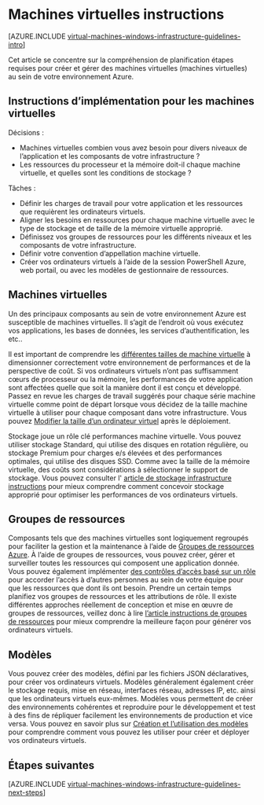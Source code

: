 <properties
    pageTitle="Machines virtuelles instructions Windows | Microsoft Azure"
    description="En savoir plus sur les instructions de conception et implémentation clées pour le déploiement des machines virtuelles windows dans Azure"
    documentationCenter=""
    services="virtual-machines-windows"
    authors="iainfoulds"
    manager="timlt"
    editor=""
    tags="azure-resource-manager"/>

<tags
    ms.service="virtual-machines-windows"
    ms.workload="infrastructure-services"
    ms.tgt_pltfrm="vm-windows"
    ms.devlang="na"
    ms.topic="article"
    ms.date="09/08/2016"
    ms.author="iainfou"/>

# <a name="virtual-machines-guidelines"></a>Machines virtuelles instructions

[AZURE.INCLUDE [virtual-machines-windows-infrastructure-guidelines-intro](../../includes/virtual-machines-windows-infrastructure-guidelines-intro.md)] 

Cet article se concentre sur la compréhension de planification étapes requises pour créer et gérer des machines virtuelles (machines virtuelles) au sein de votre environnement Azure.

## <a name="implementation-guidelines-for-vms"></a>Instructions d’implémentation pour les machines virtuelles
Décisions :

- Machines virtuelles combien vous avez besoin pour divers niveaux de l’application et les composants de votre infrastructure ?
- Les ressources du processeur et la mémoire doit-il chaque machine virtuelle, et quelles sont les conditions de stockage ?

Tâches :

- Définir les charges de travail pour votre application et les ressources que requièrent les ordinateurs virtuels.
- Aligner les besoins en ressources pour chaque machine virtuelle avec le type de stockage et de taille de la mémoire virtuelle approprié.
- Définissez vos groupes de ressources pour les différents niveaux et les composants de votre infrastructure.
- Définir votre convention d’appellation machine virtuelle.
- Créer vos ordinateurs virtuels à l’aide de la session PowerShell Azure, web portail, ou avec les modèles de gestionnaire de ressources.

## <a name="virtual-machines"></a>Machines virtuelles

Un des principaux composants au sein de votre environnement Azure est susceptible de machines virtuelles. Il s’agit de l’endroit où vous exécutez vos applications, les bases de données, les services d’authentification, les etc..

Il est important de comprendre les [différentes tailles de machine virtuelle](virtual-machines-windows-sizes.md) à dimensionner correctement votre environnement de performances et de la perspective de coût. Si vos ordinateurs virtuels n’ont pas suffisamment cœurs de processeur ou la mémoire, les performances de votre application sont affectées quelle que soit la manière dont il est conçu et développé. Passez en revue les charges de travail suggérés pour chaque série machine virtuelle comme point de départ lorsque vous décidez de la taille machine virtuelle à utiliser pour chaque composant dans votre infrastructure. Vous pouvez [Modifier la taille d’un ordinateur virtuel](https://azure.microsoft.com/blog/resize-virtual-machines/) après le déploiement.

Stockage joue un rôle clé performances machine virtuelle. Vous pouvez utiliser stockage Standard, qui utilise des disques en rotation régulière, ou stockage Premium pour charges e/s élevées et des performances optimales, qui utilise des disques SSD. Comme avec la taille de la mémoire virtuelle, des coûts sont considérations à sélectionner le support de stockage. Vous pouvez consulter l' [article de stockage infrastructure instructions](virtual-machines-windows-infrastructure-storage-solutions-guidelines.md) pour mieux comprendre comment concevoir stockage approprié pour optimiser les performances de vos ordinateurs virtuels.


## <a name="resource-groups"></a>Groupes de ressources
Composants tels que des machines virtuelles sont logiquement regroupés pour faciliter la gestion et la maintenance à l’aide de [Groupes de ressources Azure](../azure-resource-manager/resource-group-overview.md). À l’aide de groupes de ressources, vous pouvez créer, gérer et surveiller toutes les ressources qui composent une application donnée. Vous pouvez également implémenter [des contrôles d’accès basé sur un rôle](../active-directory/role-based-access-control-what-is.md) pour accorder l’accès à d’autres personnes au sein de votre équipe pour que les ressources que dont ils ont besoin. Prendre un certain temps planifiez vos groupes de ressources et les attributions de rôle. Il existe différentes approches réellement de conception et mise en œuvre de groupes de ressources, veillez donc à lire [l’article instructions de groupes de ressources](virtual-machines-windows-infrastructure-resource-groups-guidelines.md) pour mieux comprendre la meilleure façon pour générer vos ordinateurs virtuels.


## <a name="templates"></a>Modèles 
Vous pouvez créer des modèles, défini par les fichiers JSON déclaratives, pour créer vos ordinateurs virtuels. Modèles généralement également créer le stockage requis, mise en réseau, interfaces réseau, adresses IP, etc. ainsi que les ordinateurs virtuels eux-mêmes. Modèles vous permettent de créer des environnements cohérentes et reproduire pour le développement et test à des fins de répliquer facilement les environnements de production et vice versa. Vous pouvez en savoir plus sur [Création et l’utilisation des modèles](../azure-resource-manager/resource-group-overview.md#template-deployment) pour comprendre comment vous pouvez les utiliser pour créer et déployer vos ordinateurs virtuels.


## <a name="next-steps"></a>Étapes suivantes
[AZURE.INCLUDE [virtual-machines-windows-infrastructure-guidelines-next-steps](../../includes/virtual-machines-windows-infrastructure-guidelines-next-steps.md)] 